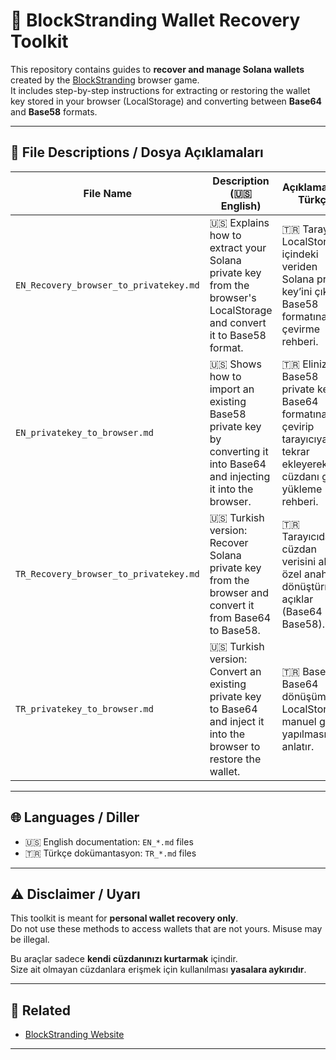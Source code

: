 # 🧠 BlockStranding Wallet Recovery Toolkit

This repository contains guides to **recover and manage Solana wallets** created by the [BlockStranding](https://blockstranding.com) browser game.  
It includes step-by-step instructions for extracting or restoring the wallet key stored in your browser (LocalStorage) and converting between **Base64** and **Base58** formats.

---

## 📄 File Descriptions / Dosya Açıklamaları

| File Name                             | Description (🇺🇸 English)                                                                 | Açıklama (🇹🇷 Türkçe)                                                                 |
|--------------------------------------|-------------------------------------------------------------------------------------------|----------------------------------------------------------------------------------------|
| `EN_Recovery_browser_to_privatekey.md`  | 🇺🇸 Explains how to extract your Solana private key from the browser's LocalStorage and convert it to Base58 format. | 🇹🇷 Tarayıcı LocalStorage içindeki veriden Solana private key’ini çıkartıp Base58 formatına çevirme rehberi. |
| `EN_privatekey_to_browser.md`           | 🇺🇸 Shows how to import an existing Base58 private key by converting it into Base64 and injecting it into the browser. | 🇹🇷 Elinizdeki Base58 private key’i Base64 formatına çevirip tarayıcıya tekrar ekleyerek cüzdanı geri yükleme rehberi. |
| `TR_Recovery_browser_to_privatekey.md`  | 🇺🇸 Turkish version: Recover Solana private key from the browser and convert it from Base64 to Base58. | 🇹🇷 Tarayıcıdan cüzdan verisini alıp, özel anahtara dönüştürmeyi açıklar (Base64 → Base58). |
| `TR_privatekey_to_browser.md`           | 🇺🇸 Turkish version: Convert an existing private key to Base64 and inject it into the browser to restore the wallet. | 🇹🇷 Base58 → Base64 dönüşümü ve LocalStorage’a manuel giriş yapılmasını anlatır. |

---

## 🌐 Languages / Diller

- 🇺🇸 English documentation: `EN_*.md` files  
- 🇹🇷 Türkçe dokümantasyon: `TR_*.md` files

---

## ⚠️ Disclaimer / Uyarı

This toolkit is meant for **personal wallet recovery only**.  
Do not use these methods to access wallets that are not yours. Misuse may be illegal.

Bu araçlar sadece **kendi cüzdanınızı kurtarmak** içindir.  
Size ait olmayan cüzdanlara erişmek için kullanılması **yasalara aykırıdır**.

---

## 🔗 Related

- [BlockStranding Website](https://blockstranding.com)

---
